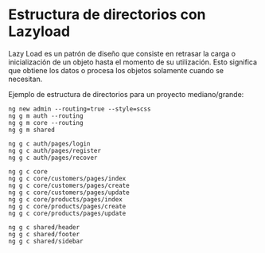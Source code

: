 # Estructura de directorios con Lazyload

Lazy Load es un patrón de diseño que consiste en retrasar la carga o inicialización de un objeto hasta el momento de su utilización. Esto significa que obtiene los datos o procesa los objetos solamente cuando se necesitan. 

Ejemplo de estructura de directorios para un proyecto mediano/grande:

    ng new admin --routing=true --style=scss
    ng g m auth --routing
    ng g m core --routing
    ng g m shared

    ng g c auth/pages/login
    ng g c auth/pages/register
    ng g c auth/pages/recover

    ng g c core
    ng g c core/customers/pages/index
    ng g c core/customers/pages/create
    ng g c core/customers/pages/update
    ng g c core/products/pages/index
    ng g c core/products/pages/create
    ng g c core/products/pages/update

    ng g c shared/header
    ng g c shared/footer
    ng g c shared/sidebar
